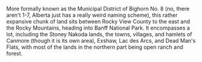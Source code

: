 More formally known as the Municipal District of Bighorn No. 8 (no, there aren't 1-7, Alberta just has a really weird naming scheme), this rather expansive chunk of land sits between Rocky View County to the east and the Rocky Mountains, heading into Banff National Park. It encompasses a lot, including the Stoney Nakoda lands, the towns, villages, and hamlets of Canmore (though it is its own area), Exshaw, Lac des Arcs, and Dead Man's Flats, with most of the lands in the northern part being open ranch and forest. 